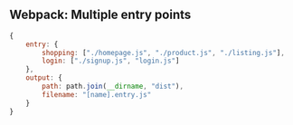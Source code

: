 <h2>Webpack: Multiple entry points</h2>

``` javascript
{
    entry: {
        shopping: ["./homepage.js", "./product.js", "./listing.js"],
        login: ["./signup.js", "login.js"]
    },
    output: {
        path: path.join(__dirname, "dist"),
        filename: "[name].entry.js"
    }
}
```
